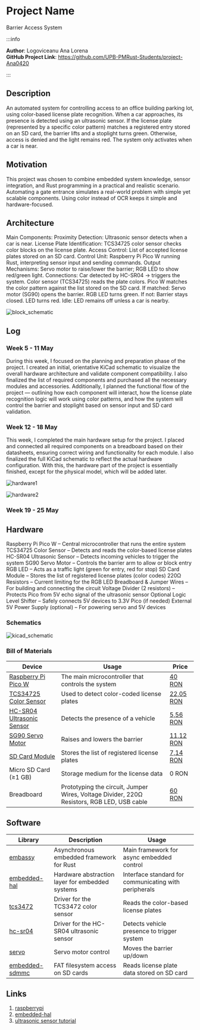 # Project Name
Barrier Access System

:::info 

**Author**: Logoviceanu Ana Lorena \
**GitHub Project Link**: https://github.com/UPB-PMRust-Students/project-Ana0420

:::

## Description

An automated system for controlling access to an office building parking lot, using color-based license plate recognition. When a car approaches, its presence is detected using an ultrasonic sensor. If the license plate (represented by a specific color pattern) matches a registered entry stored on an SD card, the barrier lifts and a stoplight turns green. Otherwise, access is denied and the light remains red. The system only activates when a car is near.



## Motivation

This project was chosen to combine embedded system knowledge, sensor integration, and Rust programming in a practical and realistic scenario. Automating a gate entrance simulates a real-world problem with simple yet scalable components. Using color instead of OCR keeps it simple and hardware-focused.



## Architecture 

Main Components:
Proximity Detection: Ultrasonic sensor detects when a car is near.
License Plate Identification: TCS34725 color sensor checks color blocks on the license plate.
Access Control: List of accepted license plates stored on an SD card.
Control Unit: Raspberry Pi Pico W running Rust, interpreting sensor input and sending commands.
Output Mechanisms: Servo motor to raise/lower the barrier; RGB LED to show red/green light.
Connections:
Car detected by HC-SR04 → triggers the system.
Color sensor (TCS34725) reads the plate colors.
Pico W matches the color pattern against the list stored on the SD card.
If matched:
Servo motor (SG90) opens the barrier.
RGB LED turns green.
If not:
Barrier stays closed.
LED turns red.
Idle: LED remains off unless a car is nearby.

![block_schematic](block_scheme.webp)


## Log


### Week 5 - 11 May
During this week, I focused on the planning and preparation phase of the project. I created an initial, orientative KiCad schematic to visualize the overall hardware architecture and validate component compatibility. I also finalized the list of required components and purchased all the necessary modules and accessories. Additionally, I planned the functional flow of the project — outlining how each component will interact, how the license plate recognition logic will work using color patterns, and how the system will control the barrier and stoplight based on sensor input and SD card validation.

### Week 12 - 18 May
This week, I completed the main hardware setup for the project. I placed and connected all required components on a breadboard based on their datasheets, ensuring correct wiring and functionality for each module. I also finalized the full KiCad schematic to reflect the actual hardware configuration. With this, the hardware part of the project is essentially finished, except for the physical model, which will be added later.

![hardware1](hardware1.webp)

![hardware2](hardware2.webp)


### Week 19 - 25 May

## Hardware

Raspberry Pi Pico W – Central microcontroller that runs the entire system
TCS34725 Color Sensor – Detects and reads the color-based license plates
HC-SR04 Ultrasonic Sensor – Detects incoming vehicles to trigger the system
SG90 Servo Motor – Controls the barrier arm to allow or block entry
RGB LED – Acts as a traffic light (green for entry, red for stop)
SD Card Module – Stores the list of registered license plates (color codes)
220Ω Resistors – Current limiting for the RGB LED
Breadboard & Jumper Wires – For building and connecting the circuit
Voltage Divider (2 resistors) – Protects Pico from 5V echo signal of the ultrasonic sensor
Optional Logic Level Shifter – Safely connects 5V devices to 3.3V Pico (if needed)
External 5V Power Supply (optional) – For powering servo and 5V devices

### Schematics

![kicad_schematic](kicad_schematic.webp)

### Bill of Materials

| Device | Usage | Price |
|--------|--------|-------|
| [Raspberry Pi Pico W](https://www.raspberrypi.com/documentation/microcontrollers/pico-series.html) | The main microcontroller that controls the system | [40 RON](https://www.optimusdigital.ro/ro/placi-raspberry-pi/13327-raspberry-pi-pico-2-w.html?search_query=pico&results=33) |
| [TCS34725 Color Sensor](https://www.alldatasheet.com/datasheet-pdf/view/894928/AMSCO/TCS34725.html) | Used to detect color-coded license plates | [22,05 RON](https://ardushop.ro/ro/senzori/1454-modul-senzor-de-culoare-tcs34725-6427854021342.html) |
| [HC-SR04 Ultrasonic Sensor](https://cdn.sparkfun.com/datasheets/Sensors/Proximity/HCSR04.pdf) | Detects the presence of a vehicle | [5,56 RON](https://ardushop.ro/ro/electronica/2289-modul-senzor-ultrasonic-detector-distanta-hc-sr04-6427854030726.html) |
| [SG90 Servo Motor](http://www.ee.ic.ac.uk/pcheung/teaching/DE1_EE/stores/sg90_datasheet.pdf) | Raises and lowers the barrier | [11,12 RON](https://ardushop.ro/ro/electronica/1874-servomotor-sg90-6427854028365.html) |
| [SD Card Module](https://static.chipdip.ru/lib/395/DOC050395146.pdf) | Stores the list of registered license plates | [7,14 RON](https://ardushop.ro/ro/module/1553-groundstudio-microsd-module-6427854023056.html) |
| Micro SD Card (≥1 GB) | Storage medium for the license data | 0 RON|
| Breadboard | Prototyping the circuit, Jumper Wires, Voltage Divider, 220Ω Resistors, RGB LED, USB cable | [60 RON](https://www.emag.ro/set-componente-electronice-breadboard-830-puncte-led-uri-compatibil-arduino-si-raspberry-pi-zz00044/pd/DRXG4XYBM/?utm_medium=ios&utm_source=mobile%20app&utm_campaign=share%20product)|




## Software

| Library | Description | Usage |
|---------|-------------|-------|
| [embassy](https://github.com/embassy-rs/embassy) | Asynchronous embedded framework for Rust | Main framework for async embedded control |
| [embedded-hal](https://crates.io/crates/embedded-hal) | Hardware abstraction layer for embedded systems | Interface standard for communicating with peripherals |
| [tcs3472](https://crates.io/crates/tcs3472) | Driver for the TCS3472 color sensor | Reads the color-based license plates |
| [hc-sr04](https://crates.io/crates/hc-sr04) | Driver for the HC-SR04 ultrasonic sensor | Detects vehicle presence to trigger system |
| [servo](https://crates.io/crates/servo) | Servo motor control | Moves the barrier up/down |
| [embedded-sdmmc](https://crates.io/crates/embedded-sdmmc) | FAT filesystem access on SD cards | Reads license plate data stored on SD card |


## Links

1. [raspberrypi](https://www.raspberrypi.com/documentation/microcontrollers/pico-series.html)
2. [embedded-hal](https://docs.rs/embedded-hal/latest/embedded_hal/)
3. [ultrasonic sensor tutorial](https://pico.implrust.com/ultrasonic/index.html)
